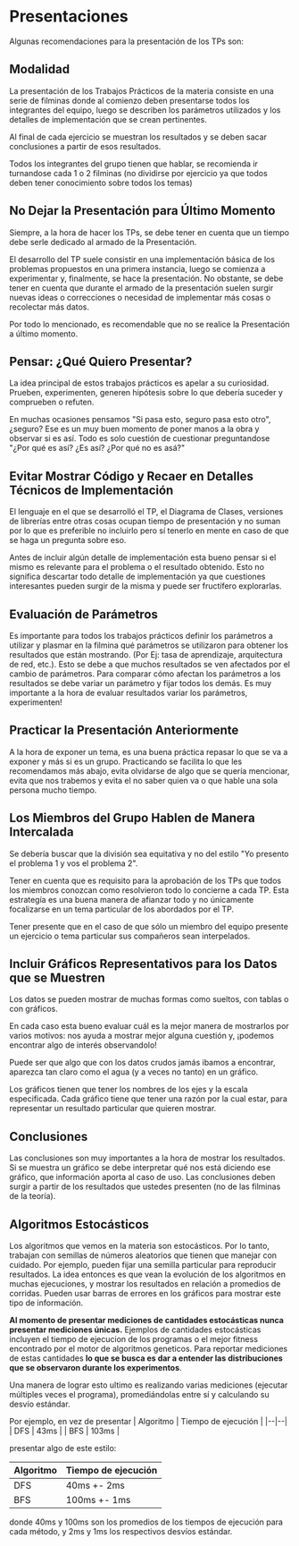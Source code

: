 # Presentaciones

Algunas recomendaciones para la presentación de los TPs son:

## Modalidad

La presentación de los Trabajos Prácticos de la materia consiste en una serie de filminas donde al comienzo deben presentarse todos los integrantes del equipo, luego se describen los parámetros utilizados y los detalles de implementación que se crean pertinentes. 

Al final de cada ejercicio se muestran los resultados y se deben sacar conclusiones a partir de esos resultados. 

Todos los integrantes del grupo tienen que hablar, se recomienda ir turnandose cada 1 o 2 filminas (no dividirse por ejercicio ya que todos deben tener conocimiento sobre todos los temas) 

## No Dejar la Presentación para Último Momento

Siempre, a la hora de hacer los TPs, se debe tener en cuenta que un tiempo debe serle dedicado al armado de la Presentación.

El desarrollo del TP suele consistir en una implementación básica de los problemas propuestos en una primera instancia, luego se comienza a experimentar y, finalmente, se hace la presentación. No obstante, se debe tener en cuenta que durante el armado de la presentación suelen surgir nuevas ideas o correcciones o necesidad de implementar más cosas o recolectar más datos.

Por todo lo mencionado, es recomendable que no se realice la Presentación a último momento.

## Pensar: ¿Qué Quiero Presentar?

La idea principal de estos trabajos prácticos es apelar a su curiosidad. Prueben, experimenten, generen hipótesis sobre lo que debería suceder y comprueben o refuten.

En muchas ocasiones pensamos "Si pasa esto, seguro pasa esto otro", ¿seguro? Ese es un muy buen momento de poner manos a la obra y observar si es así. Todo es solo cuestión de cuestionar preguntandose "¿Por qué es así? ¿Es así? ¿Por qué no es asá?"

## Evitar Mostrar Código y Recaer en Detalles Técnicos de Implementación

El lenguaje en el que se desarrolló el TP, el Diagrama de Clases, versiones de librerías entre otras cosas ocupan tiempo de presentación y no suman por lo que es preferible no incluirlo pero sí tenerlo en mente en caso de que se haga un pregunta sobre eso.

Antes de incluir algún detalle de implementación esta bueno pensar si el mismo es relevante para el problema o el resultado obtenido. Esto no significa descartar todo detalle de implementación ya que cuestiones interesantes pueden surgir de la misma y puede ser fructífero explorarlas.

## Evaluación de Parámetros

Es importante para todos los trabajos prácticos definir los parámetros a utilizar y plasmar en la filmina qué parámetros se utilizaron para obtener los resultados que están mostrando. (Por Ej: tasa de aprendizaje, arquitectura de red, etc.). Esto se debe a que muchos resultados se ven afectados por el cambio de parámetros. Para comparar cómo afectan los parámetros a los resultados se debe variar un parámetro y fijar todos los demás. Es muy importante a la hora de evaluar resultados variar los parámetros, experimenten! 

## Practicar la Presentación Anteriormente

A la hora de exponer un tema, es una buena práctica repasar lo que se va a exponer y más si es un grupo. Practicando se facilita lo que les recomendamos más abajo, evita olvidarse de algo que se quería mencionar, evita que nos trabemos y evita el no saber quien va o que hable una sola persona mucho tiempo.

## Los Miembros del Grupo Hablen de Manera Intercalada

Se debería buscar que la división sea equitativa y no del estilo "Yo presento el problema 1 y vos el problema 2".

Tener en cuenta que es requisito para la aprobación de los TPs que todos los miembros conozcan como resolvieron todo lo concierne a cada TP. Esta estrategía es una buena manera de afianzar todo y no únicamente focalizarse en un tema particular de los abordados por el TP.

Tener presente que en el caso de que sólo un miembro del equipo presente un ejercicio o tema particular sus compañeros sean interpelados.

## Incluir Gráficos Representativos para los Datos que se Muestren

Los datos se pueden mostrar de muchas formas como sueltos, con tablas o con gráficos.

En cada caso esta bueno evaluar cuál es la mejor manera de mostrarlos por varios motivos: nos ayuda a mostrar mejor alguna cuestión y, ¡podemos encontrar algo de interés observandolo! 

Puede ser que algo que con los datos crudos jamás ibamos a encontrar, aparezca tan claro como el agua (y a veces no tanto) en un gráfico. 

Los gráficos tienen que tener los nombres de los ejes y la escala especificada. Cada gráfico tiene que tener una razón por la cual estar, para representar un resultado particular que quieren mostrar.


## Conclusiones 

Las conclusiones son muy importantes a la hora de mostrar los resultados. Si se muestra un gráfico se debe interpretar qué nos está diciendo ese gráfico, que información aporta al caso de uso. Las conclusiones deben surgir a partir de los resultados que ustedes presenten (no de las filminas de la teoría).

## Algoritmos Estocásticos 

Los algoritmos que vemos en la materia son estocásticos. Por lo tanto, trabajan con semillas de números aleatorios que tienen que manejar con cuidado.  Por ejemplo, pueden fijar una semilla particular para reproducir resultados. La idea entonces es que vean la evolución de los algoritmos en muchas ejecuciones, y mostrar los resultados en relación a promedios de corridas.  Pueden usar barras de errores en los gráficos para mostrar este tipo de información.

**Al momento de presentar mediciones de cantidades estocásticas nunca presentar mediciones únicas.** Ejemplos de cantidades estocásticas incluyen el tiempo de ejecucion de los programas o el mejor fitness encontrado por el motor de algoritmos geneticos. Para reportar mediciones de estas cantidades **lo que se busca es dar a entender las distribuciones que se observaron durante los experimentos**. 

Una manera de lograr esto ultimo es realizando varias mediciones (ejecutar múltiples veces el programa), promediándolas entre sí y calculando su desvío estándar. 

Por ejemplo, en vez de presentar
| Algoritmo | Tiempo de ejecución |
|--|--|
| DFS | 43ms |
| BFS | 103ms |

presentar algo de este estilo:

| Algoritmo | Tiempo de ejecución |
|--|--|
| DFS | 40ms +- 2ms |
| BFS | 100ms +- 1ms |

donde 40ms y 100ms son los promedios de los tiempos de ejecución para cada método, y 2ms y 1ms los respectivos desvíos estándar.

